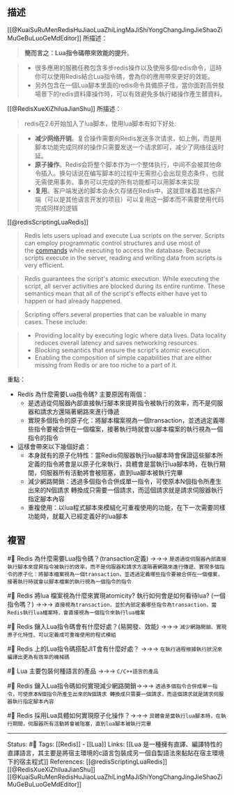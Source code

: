 
## 描述

[[@KuaiSuRuMenRedisHuJiaoLuaZhiLingMaJiShiYongChangJingJieShaoZiMuGeBuLuoGeMdEditor]] 所描述：

> **簡而言之：Lua指令碼帶來效能的提升**。

> -   很多應用的服務任務包含多步redis操作以及使用多個redis命令，這時你可以使用Redis結合Lua指令碼，會為你的應用帶來更好的效能。
> -   另外包含在一個Lua腳本里面的redis命令具備原子性，當你面對高併發場景下的redis資料庫操作時，可以有效避免多執行緒操作產生髒資料。

[[@RedisXueXiZhiluaJianShu]] 所描述：

> redis在2.6开始加入了lua脚本，使用lua脚本有如下好处:

> -   **减少网络开销**。复合操作需要向Redis发送多次请求，如上例，而是用脚本功能完成同样的操作只需要发送一个请求即可，减少了网络往返时延。
> -   **原子操作**。Redis会将整个脚本作为一个整体执行，中间不会被其他命令插入。换句话说在编写脚本的过程中无需担心会出现竞态条件，也就无需使用事务。事务可以完成的所有功能都可以用脚本来实现
> -   **复用**。客户端发送的脚本会永久存储在Redis中，这就意味着其他客户端（可以是其他语言开发的项目）可以复用这一脚本而不需要使用代码完成同样的逻辑

[[@redisScriptingLuaRedis]]
> Redis lets users upload and execute Lua scripts on the server. Scripts can employ programmatic control structures and use most of the [commands](https://redis.io/commands) while executing to access the database. Because scripts execute in the server, reading and writing data from scripts is very efficient.

> Redis guarantees the script's atomic execution. While executing the script, all server activities are blocked during its entire runtime. These semantics mean that all of the script's effects either have yet to happen or had already happened.

> Scripting offers several properties that can be valuable in many cases. These include:

> -   Providing locality by executing logic where data lives. Data locality reduces overall latency and saves networking resources.
> -   Blocking semantics that ensure the script's atomic execution.
> -   Enabling the composition of simple capabilities that are either missing from Redis or are too niche to a part of it.

重點：
- Redis 為什麼需要Lua指令碼? 主要原因有兩個：
	- 是透過從伺服器內部直接執行腳本來提昇指令被執行的效率，而不是伺服器和請求方還隔著網路來進行傳遞
	- 實現多個指令的原子化：將腳本檔案視為一個transaction，並透過定義哪些指令要被合併在一個檔案，接著執行時就會以腳本檔案的執行視為一個指令的指令
- 這樣會帶來以下幾個好處：
	- 本身就有的原子化特性：當Redis伺服器執行lua腳本時會保證這些腳本所定義的指令將會是以原子化來執行，具體會是當執行lua腳本時，在執行期間，伺服器所有活動將會被阻塞，直到lua腳本被執行完畢
	- 減少網路開銷：透過多個指令合併成單一指令，可使原本N個指令所產生出來的N個請求 轉換成只需要一個請求，而這個請求就是請求伺服器執行指定腳本內容
	- 重複使用：以lua程式腳本來模組化可重複使用的功能，在下一次需要同樣功能時，就載入已經定義好的lua腳本
	
	
	


## 複習



#🧠 Redis 為什麼需要Lua指令碼？(transaction定義) ->->-> `是透過從伺服器內部直接執行腳本來提昇指令被執行的效率，而不是伺服器和請求方還隔著網路來進行傳遞、實現多個指令的原子化：將腳本檔案視為一個transaction，並透過定義哪些指令要被合併在一個檔案，接著執行時就會以腳本檔案的執行視為一個指令的指令`
<!--SR:!2022-11-07,9,250-->


#🧠 Redis 將lua 檔案視為什麼來實現atomicity?  執行如何會是如何看待lua? (一個指令嗎？) ->->-> `直接視為transaction，並於內部定義哪些指令為transaction，當Redis執行lua檔案時，會直接視為一個指令來執行lua檔案`
<!--SR:!2023-04-14,170,250-->

#🧠 Redis 鑲入Lua指令碼會有什麼好處？(易開發、效能) ->->-> `減少網路開銷、實現原子化特性、可以定義成可重複使用的程式模組`
<!--SR:!2022-11-10,72,250-->

#🧠 Redis 上的Lua指令碼搭配JIT會有什麼好處？ ->->-> `在執行過程根據執行狀況來編譯出更為有效率的機械碼`
<!--SR:!2022-11-01,23,250-->

#🧠 Lua 主要包裝何種語言的產品 ->->-> `C/C++語言的產品`
<!--SR:!2022-12-30,79,248-->

#🧠  Redis 鑲入Lua指令碼如何實現減少網路開銷->->-> `透過多個指令合併成單一指令，可使原本N個指令所產生出來的N個請求 轉換成只需要一個請求，而這個請求就是請求伺服器執行指定腳本內容`
<!--SR:!2023-05-13,194,250-->

#🧠 Redis 採用Lua具體如何實現原子化操作？->->-> `具體會是當執行lua腳本時，在執行期間，伺服器所有活動將會被阻塞，直到lua腳本被執行完畢`
<!--SR:!2023-05-08,189,250-->

---
Status: #🌱 
Tags:
[[Redis]] - [[Lua]]
Links:
[[Lua 是一種擁有直譯、編譯特性的直譯語言，其主要是將宿主環境的c語言包裝成另一個自製語法來黏貼在宿主環境下的宿主程式]]
References:
[[@redisScriptingLuaRedis]]
[[@RedisXueXiZhiluaJianShu]]
[[@KuaiSuRuMenRedisHuJiaoLuaZhiLingMaJiShiYongChangJingJieShaoZiMuGeBuLuoGeMdEditor]]

